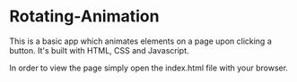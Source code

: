 # Rotating-Animation
This is a basic app which animates elements on a page upon clicking a button. It's built with HTML, CSS and Javascript.

In order to view the page simply open the index.html file with your browser.
